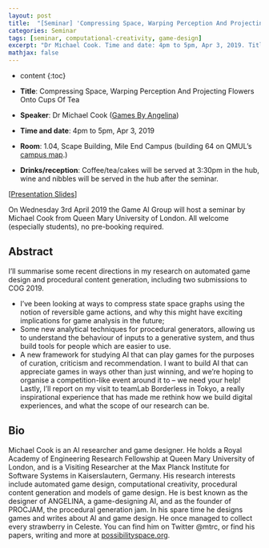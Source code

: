 ```yaml
---
layout: post
title:  "[Seminar] 'Compressing Space, Warping Perception And Projecting Flowers Onto Cups Of Tea' by Dr Micheal Cook"
categories: Seminar
tags: [seminar, computational-creativity, game-design]
excerpt: "Dr Michael Cook. Time and date: 4pm to 5pm, Apr 3, 2019. Title: Compressing Space, Warping Perception And Projecting Flowers Onto Cups Of Tea. Room: 1.04, Scape Building, Mile End Campus"
mathjax: false
---
```


* content
{:toc}

* **Title**: Compressing Space, Warping Perception And Projecting Flowers Onto Cups Of Tea
* **Speaker**: Dr Michael Cook ([Games By Angelina](http://www.gamesbyangelina.org/))
* **Time and date**: 4pm to 5pm, Apr 3, 2019
* **Room**: 1.04, Scape Building, Mile End Campus (building 64 on QMUL’s [campus map](https://www.qmul.ac.uk/media/qmul/docs/about/Mile-End_map-May2018.pdf).)
* **Drinks/reception**: Coffee/tea/cakes will be served at 3:30pm in the hub, wine and nibbles will be served in the hub after the seminar.

[[Presentation Slides](http://www.gamesbyangelina.org/talks/qmul.pdf)]

On Wednesday 3rd April 2019 the Game AI Group will host a seminar by Michael Cook from Queen Mary University of London. All welcome (especially students), no pre-booking required.

## Abstract

I’ll summarise some recent directions in my research on automated game design and procedural content generation, including two submissions to COG 2019.
* I’ve been looking at ways to compress state space graphs using the notion of reversible game actions, and why this might have exciting implications for game analysis in the future;
* Some new analytical techniques for procedural generators, allowing us to understand the behaviour of inputs to a generative system, and thus build tools for people which are easier to use.
* A new framework for studying AI that can play games for the purposes of curation, criticism and recommendation. I want to build AI that can appreciate games in ways other than just winning, and we’re hoping to organise a competition-like event around it to – we need your help!
Lastly, I’ll report on my visit to teamLab Borderless in Tokyo, a really inspirational experience that has made me rethink how we build digital experiences, and what the scope of our research can be.

## Bio

Michael Cook is an AI researcher and game designer. He holds a Royal Academy of Engineering Research Fellowship at Queen Mary University of London, and is a Visiting Researcher at the Max Planck Institute for Software Systems in Kaiserslautern, Germany. His research interests include automated game design, computational creativity, procedural content generation and models of game design. He is best known as the designer of ANGELINA, a game-designing AI, and as the founder of PROCJAM, the procedural generation jam. In his spare time he designs games and writes about AI and game design. He once managed to collect every strawberry in Celeste.
You can find him on Twitter @mtrc, or find his papers, writing and more at [possibilityspace.org](http://possibilityspace.org).